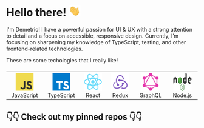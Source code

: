 # Hello there! <img src="./img/wave-hand.gif" width="30px">

I'm Demetrio! I have a powerful passion for UI & UX with a strong attention to detail and a focus on accessible, responsive design. Currently, I’m focusing on sharpening my knowledge of TypeScript, testing, and other frontend-related technologies.

These are some techologies that I really like!

<table style="display: flex; align-items: center; justify-content: center;">
  <tr>
    <td align="center" width="128">
      <a href="#">
        <img src="./img/javascript.svg" width="48" height="48" alt="JavaScript" />
      </a>
      <br>JavaScript
    </td>
    <td align="center" width="128">
      <a href="#">
        <img src="./img/typescript.svg" width="48" height="48" alt="TypeScript" />
      </a>
      <br>TypeScript
    </td>
    <td align="center" width="128">
      <a href="#" >
        <img src="./img/react.svg" width="48" height="48" alt="React" />
      </a>
      <br>React
    </td>
    <td align="center" width="128">
      <a href="#">
        <img src="./img/redux.svg" width="48" height="48" alt="Redux" />
      </a>
      <br>Redux
    </td>
    <td align="center" width="128">
      <a href="#">
        <img src="./img/graphql.svg" width="48" height="48" alt="GraphQL" />
      </a>
      <br>GraphQL
    </td>
    <td align="center" width="128">
      <a href="#">
        <img src="./img/nodejs.svg" width="48" height="48" alt="Node.js" />
      </a>
      <br>Node.js
    </td>
  </tr>
</table>


## 👇👇 Check out my pinned repos 👇👇